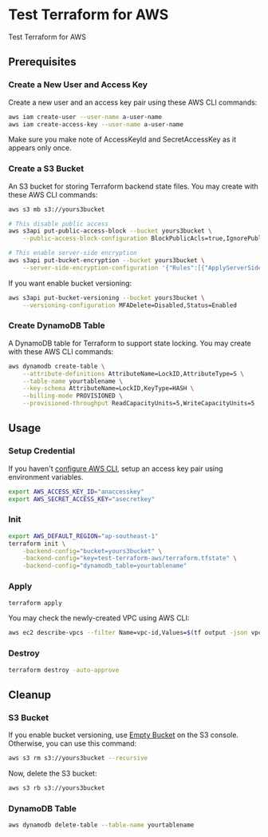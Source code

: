 # Test Terraform for AWS

Test Terraform for AWS

## Prerequisites

### Create a New User and Access Key

Create a new user and an access key pair using these AWS CLI commands:

```sh
aws iam create-user --user-name a-user-name
aws iam create-access-key --user-name a-user-name
```

Make sure you make note of AccessKeyId and SecretAccessKey as it appears only once.

### Create a S3 Bucket

An S3 bucket for storing Terraform backend state files. You may create with these AWS CLI commands:

```sh
aws s3 mb s3://yours3bucket

# This disable public access
aws s3api put-public-access-block --bucket yours3bucket \
    --public-access-block-configuration BlockPublicAcls=true,IgnorePublicAcls=true,BlockPublicPolicy=true,RestrictPublicBuckets=true

# This enable server-side encryption
aws s3api put-bucket-encryption --bucket yours3bucket \
    --server-side-encryption-configuration '{"Rules":[{"ApplyServerSideEncryptionByDefault":{"SSEAlgorithm":"AES256"},"BucketKeyEnabled":true}]}'
```

If you want enable bucket versioning:

```sh
aws s3api put-bucket-versioning --bucket yours3bucket \
    --versioning-configuration MFADelete=Disabled,Status=Enabled
```

### Create DynamoDB Table

A DynamoDB table for Terraform to support state locking. You may create with these AWS CLI commands:

```sh
aws dynamodb create-table \
    --attribute-definitions AttributeName=LockID,AttributeType=S \
    --table-name yourtablename \
    --key-schema AttributeName=LockID,KeyType=HASH \
    --billing-mode PROVISIONED \
    --provisioned-throughput ReadCapacityUnits=5,WriteCapacityUnits=5
```

## Usage

### Setup Credential

If you haven't [configure AWS CLI](https://docs.aws.amazon.com/cli/latest/userguide/cli-configure-quickstart.html), setup an access key pair using environment variables.

```sh
export AWS_ACCESS_KEY_ID="anaccesskey"
export AWS_SECRET_ACCESS_KEY="asecretkey"
```

### Init

```sh
export AWS_DEFAULT_REGION="ap-southeast-1"
terraform init \
    -backend-config="bucket=yours3bucket" \
    -backend-config="key=test-terraform-aws/terraform.tfstate" \
    -backend-config="dynamodb_table=yourtablename"
```

### Apply

```sh
terraform apply
```

You may check the newly-created VPC using AWS CLI:

```sh
aws ec2 describe-vpcs --filter Name=vpc-id,Values=$(tf output -json vpc | jq -r ".id")
```

### Destroy

```sh
terraform destroy -auto-approve
```

## Cleanup

### S3 Bucket

If you enable bucket versioning, use [Empty Bucket](https://docs.aws.amazon.com/AmazonS3/latest/userguide/empty-bucket.html) on the S3 console. Otherwise, you can use this command:

```sh
aws s3 rm s3://yours3bucket --recursive
```

Now, delete the S3 bucket:

```sh
aws s3 rb s3://yours3bucket
```

### DynamoDB Table

```sh
aws dynamodb delete-table --table-name yourtablename
```
